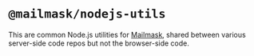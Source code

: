 # `@mailmask/nodejs-utils`

This are common Node.js utilities for [Mailmask](https://msk.sh), shared between
various server-side code repos but not the browser-side code.
